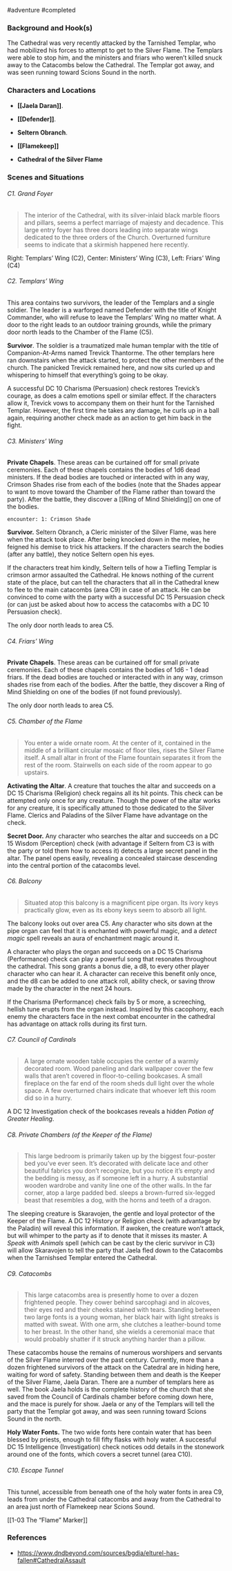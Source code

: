  #adventure #completed 

### Background and Hook(s)

The Cathedral was very recently attacked by the Tarnished Templar, who had mobilized his forces to attempt to get to the Silver Flame. The Templars were able to stop him, and the ministers and friars who weren’t killed snuck away to the Catacombs below the Cathedral. The Templar got away, and was seen running toward Scions Sound in the north.

### Characters and Locations

- **[[Jaela Daran]]**. 
- **[[Defender]]**. 
- **Seltern Obranch**. 

- **[[Flamekeep]]**
- **Cathedral of the Silver Flame**

### Scenes and Situations

###### C1. Grand Foyer

> The interior of the Cathedral, with its silver-inlaid black marble floors and pillars, seems a perfect marriage of majesty and decadence. This large entry foyer has three doors leading into separate wings dedicated to the three orders of the Church. Overturned furniture seems to indicate that a skirmish happened here recently.

Right: Templars’ Wing (C2), Center: Ministers’ Wing (C3), Left: Friars’ Wing (C4)

###### C2. Templars’ Wing

This area contains two survivors, the leader of the Templars and a single soldier. The leader is a warforged named Defender with the title of Knight Commander, who will refuse to leave the Templars’ Wing no matter what. A door to the right leads to an outdoor training grounds, while the primary door north leads to the Chamber of the Flame (C5).

**Survivor**. The soldier is a traumatized male human templar with the title of Companion-At-Arms named Trevick Thantorme. The other templars here ran downstairs when the attack started, to protect the other members of the church. The panicked Trevick remained here, and now sits curled up and whispering to himself that everything’s going to be okay.

A successful DC 10 Charisma (Persuasion) check restores Trevick’s courage, as does a calm emotions spell or similar effect. If the characters allow it, Trevick vows to accompany them on their hunt for the Tarnished Templar. However, the first time he takes any damage, he curls up in a ball again, requiring another check made as an action to get him back in the fight.

###### C3. Ministers’ Wing

**Private Chapels**. These areas can be curtained off for small private ceremonies. Each of these chapels contains the bodies of 1d6 dead ministers. If the dead bodies are touched or interacted with in any way, Crimson Shades rise from each of the bodies (note that the Shades appear to want to move toward the Chamber of the Flame rather than toward the party). After the battle, they discover a [[Ring of Mind Shielding]] on one of the bodies.

`encounter: 1: Crimson Shade`

**Survivor.** Seltern Obranch, a Cleric minister of the Silver Flame, was here when the attack took place. After being knocked down in the melee, he feigned his demise to trick his attackers. If the characters search the bodies (after any battle), they notice Seltern open his eyes.

If the characters treat him kindly, Seltern tells of how a Tiefling Templar is crimson armor assaulted the Cathedral. He knows nothing of the current state of the place, but can tell the characters that all in the Cathedral knew to flee to the main catacombs (area C9) in case of an attack. He can be convinced to come with the party with a successful DC 15 Persuasion check (or can just be asked about how to access the catacombs with a DC 10 Persuasion check).

The only door north leads to area C5.

###### C4. Friars’ Wing

**Private Chapels**. These areas can be curtained off for small private ceremonies. Each of these chapels contains the bodies of 1d6 - 1 dead friars. If the dead bodies are touched or interacted with in any way, crimson shades rise from each of the bodies. After the battle, they discover a Ring of Mind Shielding on one of the bodies (if not found previously).

The only door north leads to area C5.

###### C5. Chamber of the Flame

> You enter a wide ornate room. At the center of it, contained in the middle of a brilliant circular mosaic of floor tiles, rises the Silver Flame itself. A small altar in front of the Flame fountain separates it from the rest of the room. Stairwells on each side of the room appear to go upstairs.

**Activating the Altar**. A creature that touches the altar and succeeds on a DC 15 Charisma (Religion) check regains all its hit points. This check can be attempted only once for any creature. Though the power of the altar works for any creature, it is specifically attuned to those dedicated to the Silver Flame. Clerics and Paladins of the Silver Flame have advantage on the check.

**Secret Door.** Any character who searches the altar and succeeds on a DC 15 Wisdom (Perception) check (with advantage if Seltern from C3 is with the party or told them how to access it) detects a large secret panel in the altar. The panel opens easily, revealing a concealed staircase descending into the central portion of the catacombs level.

###### C6. Balcony

> Situated atop this balcony is a magnificent pipe organ. Its ivory keys practically glow, even as its ebony keys seem to absorb all light.

The balcony looks out over area C5. Any character who sits down at the pipe organ can feel that it is enchanted with powerful magic, and a *detect magic* spell reveals an aura of enchantment magic around it.

A character who plays the organ and succeeds on a DC 15 Charisma (Performance) check can play a powerful song that resonates throughout the cathedral. This song grants a bonus die, a d8, to every other player character who can hear it. A character can receive this benefit only once, and the d8 can be added to one attack roll, ability check, or saving throw made by the character in the next 24 hours.

If the Charisma (Performance) check fails by 5 or more, a screeching, hellish tune erupts from the organ instead. Inspired by this cacophony, each enemy the characters face in the next combat encounter in the cathedral has advantage on attack rolls during its first turn.

###### C7. Council of Cardinals

> A large ornate wooden table occupies the center of a warmly decorated room. Wood paneling and dark wallpaper cover the few walls that aren’t covered in floor-to-ceiling bookcases. A small fireplace on the far end of the room sheds dull light over the whole space. A few overturned chairs indicate that whoever left this room did so in a hurry.

A DC 12 Investigation check of the bookcases reveals a hidden *Potion of Greater Healing*.

###### C8. Private Chambers (of the Keeper of the Flame)

> This large bedroom is primarily taken up by the biggest four-poster bed you’ve ever seen. It’s decorated with delicate lace and other beautiful fabrics you don’t recognize, but you notice it’s empty and the bedding is messy, as if someone left in a hurry. A substantial wooden wardrobe and vanity line one of the other walls. In the far corner, atop a large padded bed. sleeps a brown-furred six-legged beast that resembles a dog, with the horns and teeth of a dragon.

The sleeping creature is Skaravojen, the gentle and loyal protector of the Keeper of the Flame. A DC 12 History or Religion check (with advantage by the Paladin) will reveal this information. If awoken, the creature won’t attack, but will whimper to the party as if to denote that it misses its master. A *Speak with Animals* spell (which can be cast by the cleric survivor in C3) will allow Skaravojen to tell the party that Jaela fled down to the Catacombs when the Tarnishsed Templar entered the Cathedral.

###### C9. Catacombs

> This large catacombs area is presently home to over a dozen frightened people. They cower behind sarcophagi and in alcoves, their eyes red and their cheeks stained with tears. Standing between two large fonts is a young woman, her black hair with light streaks is matted with sweat. With one arm, she clutches a leather-bound tome to her breast. In the other hand, she wields a ceremonial mace that would probably shatter if it struck anything harder than a pillow.

These catacombs house the remains of numerous worshipers and servants of the Silver Flame interred over the past century. Currently, more than a dozen frightened survivors of the attack on the Catedral are in hiding here, waiting for word of safety. Standing between them and death is the Keeper of the Silver Flame, Jaela Daran. There are a number of templars here as well. The book Jaela holds is the complete history of the church that she saved from the Council of Cardinals chamber before coming down here, and the mace is purely for show. Jaela or any of the Templars will tell the party that the Templar got away, and was seen running toward Scions Sound in the north.

**Holy Water Fonts.** The two wide fonts here contain water that has been blessed by priests, enough to fill fifty flasks with holy water. A successful DC 15 Intelligence (Investigation) check notices odd details in the stonework around one of the fonts, which covers a secret tunnel (area C10).

###### C10. Escape Tunnel

This tunnel, accessible from beneath one of the holy water fonts in area C9, leads from under the Cathedral catacombs and away from the Cathedral to an area just north of Flamekeep near Scions Sound.

[[1-03  The “Flame” Marker]]

### References

* https://www.dndbeyond.com/sources/bgdia/elturel-has-fallen#CathedralAssault
